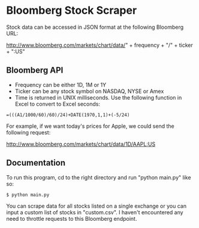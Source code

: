 Bloomberg Stock Scraper
=======================

Stock data can be accessed in JSON format at the following Bloomberg URL:

http://www.bloomberg.com/markets/chart/data/" + frequency + "/" + ticker + ":US"

Bloomberg API
-------------
- Frequency can be either 1D, 1M or 1Y
- Ticker can be any stock symbol on NASDAQ, NYSE or Amex
- Time is returned in UNIX milliseconds.  Use the following function in Excel to convert to Excel seconds:

```
=(((A1/1000/60)/60)/24)+DATE(1970,1,1)+(-5/24)
```

For example, if we want today's prices for Apple, we could send the following request:

http://www.bloomberg.com/markets/chart/data/1D/AAPL:US

Documentation
-------------
To run this program, cd to the right directory and run "python main.py" like so:

```bash
$ python main.py
```
You can scrape data for all stocks listed on a single exchange or you can input a custom list of stocks in "custom.csv".  I haven't encountered any need to throttle requests to this Bloomberg endpoint.
